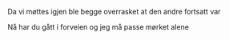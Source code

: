 Da vi møttes igjen
ble begge overrasket
at den andre fortsatt var

Nå har du gått i forveien
og jeg må passe mørket alene

